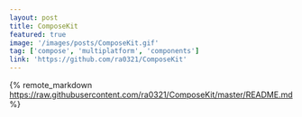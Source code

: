 ```yaml
---
layout: post
title: ComposeKit
featured: true
image: '/images/posts/ComposeKit.gif'
tag: ['compose', 'multiplatform', 'components']
link: 'https://github.com/ra0321/ComposeKit'
---
```


{% remote_markdown https://raw.githubusercontent.com/ra0321/ComposeKit/master/README.md %}
